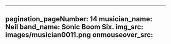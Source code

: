 ------
pagination_pageNumber: 14
musician_name: Neil
band_name: Sonic Boom Six.
img_src: images/musician0011.png
onmouseover_src: 
------